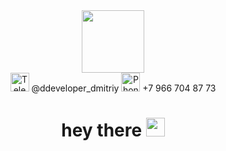 <div id="header" align="center">
  <img src="https://media.giphy.com/media/M9gbBd9nbDrOTu1Mqx/giphy.gif" width="100"/>
  <div id="badges">
  <img width="30px" src="https://cdn-icons-png.flaticon.com/512/87/87413.png?w=740&t=st=1658993294~exp=1658993894~hmac=0d3bdb667bf5bc6e78b000cd2b63c7ab06befb6e74dc857ee6fb27f31c4d5af4" alt="Telegram Badge"/> @ddeveloper_dmitriy
    <img width="30px" src="https://img.freepik.com/free-icon/auricular-phone_318-1028.jpg?w=740&t=st=1658993483~exp=1658994083~hmac=1e5819bebfd243af35ab76e12b15b8c18d32e618f76296e351f7ff98c9bf7372" alt="Phone number Badge"/> +7 966 704 87 73
  </div>
  <h1>
  hey there
  <img src="https://media.giphy.com/media/hvRJCLFzcasrR4ia7z/giphy.gif" width="30px"/>
</h1>
</div>

